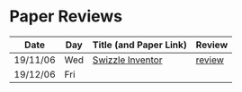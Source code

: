 # Paper Reviews

| Date     | Day | Title (and Paper Link)                  | Review                                            |
| -------- | --- | --------------------------------------- | ------------------------------------------------- |
| 19/11/06 | Wed | [Swizzle Inventor][swizzle-inventor]    | [review](./2019-11-06.swizzle-inventor.review.md) |
| 19/12/06 | Fri |                                         |                                                   |


<!-- Paper Links -->
[swizzle-inventor]: https://homes.cs.washington.edu/~emina/doc/swizzle.asplos19.pdf
